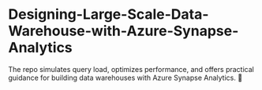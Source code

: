 # Designing-Large-Scale-Data-Warehouse-with-Azure-Synapse-Analytics
The repo simulates query load, optimizes performance, and offers practical guidance for building data warehouses with Azure Synapse Analytics. 🚀

